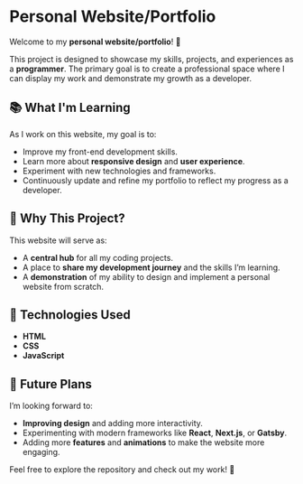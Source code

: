 # Personal Website/Portfolio

Welcome to my **personal website/portfolio**! 🎉

This project is designed to showcase my skills, projects, and experiences as a **programmer**. The primary goal is to create a professional space where I can display my work and demonstrate my growth as a developer.

## 📚 What I'm Learning
As I work on this website, my goal is to:
- Improve my front-end development skills.
- Learn more about **responsive design** and **user experience**.
- Experiment with new technologies and frameworks.
- Continuously update and refine my portfolio to reflect my progress as a developer.

## 🚀 Why This Project?
This website will serve as:
- A **central hub** for all my coding projects.
- A place to **share my development journey** and the skills I’m learning.
- A **demonstration** of my ability to design and implement a personal website from scratch.

## 🔧 Technologies Used
- **HTML**
- **CSS**
- **JavaScript**

## 🌱 Future Plans
I’m looking forward to:
- **Improving design** and adding more interactivity.
- Experimenting with modern frameworks like **React**, **Next.js**, or **Gatsby**.
- Adding more **features** and **animations** to make the website more engaging.

Feel free to explore the repository and check out my work! 🎨
